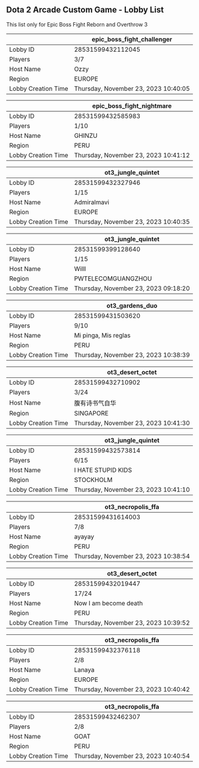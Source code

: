## Dota 2 Arcade Custom Game - Lobby List

This list only for Epic Boss Fight Reborn and Overthrow 3

|  | epic_boss_fight_challenger |
| ------ | ------ |
| Lobby ID | 28531599432112045 |
| Players | 3/7 |
| Host Name | Ozzy |
| Region | EUROPE |
| Lobby Creation Time | Thursday, November 23, 2023 10:40:05 |


|  | epic_boss_fight_nightmare |
| ------ | ------ |
| Lobby ID | 28531599432585983 |
| Players | 1/10 |
| Host Name | GHINZU |
| Region | PERU |
| Lobby Creation Time | Thursday, November 23, 2023 10:41:12 |


|  | ot3_jungle_quintet |
| ------ | ------ |
| Lobby ID | 28531599432327946 |
| Players | 1/15 |
| Host Name | Admiralmavi |
| Region | EUROPE |
| Lobby Creation Time | Thursday, November 23, 2023 10:40:35 |


|  | ot3_jungle_quintet |
| ------ | ------ |
| Lobby ID | 28531599399128640 |
| Players | 1/15 |
| Host Name | Willl |
| Region | PWTELECOMGUANGZHOU |
| Lobby Creation Time | Thursday, November 23, 2023 09:18:20 |


|  | ot3_gardens_duo |
| ------ | ------ |
| Lobby ID | 28531599431503620 |
| Players | 9/10 |
| Host Name | Mi pinga, Mis reglas |
| Region | PERU |
| Lobby Creation Time | Thursday, November 23, 2023 10:38:39 |


|  | ot3_desert_octet |
| ------ | ------ |
| Lobby ID | 28531599432710902 |
| Players | 3/24 |
| Host Name | 腹有诗书气自华 |
| Region | SINGAPORE |
| Lobby Creation Time | Thursday, November 23, 2023 10:41:30 |


|  | ot3_jungle_quintet |
| ------ | ------ |
| Lobby ID | 28531599432573814 |
| Players | 6/15 |
| Host Name | I HATE STUPID KIDS |
| Region | STOCKHOLM |
| Lobby Creation Time | Thursday, November 23, 2023 10:41:10 |


|  | ot3_necropolis_ffa |
| ------ | ------ |
| Lobby ID | 28531599431614003 |
| Players | 7/8 |
| Host Name | ayayay |
| Region | PERU |
| Lobby Creation Time | Thursday, November 23, 2023 10:38:54 |


|  | ot3_desert_octet |
| ------ | ------ |
| Lobby ID | 28531599432019447 |
| Players | 17/24 |
| Host Name | Now I am become death |
| Region | PERU |
| Lobby Creation Time | Thursday, November 23, 2023 10:39:52 |


|  | ot3_necropolis_ffa |
| ------ | ------ |
| Lobby ID | 28531599432376118 |
| Players | 2/8 |
| Host Name | Lanaya |
| Region | EUROPE |
| Lobby Creation Time | Thursday, November 23, 2023 10:40:42 |


|  | ot3_necropolis_ffa |
| ------ | ------ |
| Lobby ID | 28531599432462307 |
| Players | 2/8 |
| Host Name | GOAT |
| Region | PERU |
| Lobby Creation Time | Thursday, November 23, 2023 10:40:54 |


